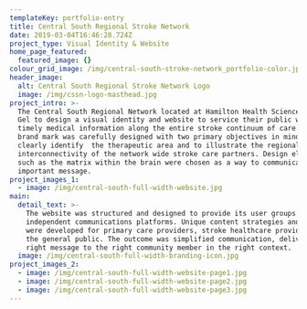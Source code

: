 ```yaml
---
templateKey: portfolio-entry
title: Central South Regional Stroke Network
date: 2019-03-04T16:46:28.724Z
project_type: Visual Identity & Website
home_page_featured:
  featured_image: {}
colour_grid_image: /img/central-south-stroke-network_portfolio-color.jpg
header_image:
  alt: Central South Regional Stroke Network Logo
  image: /img/cssn-logo-masthead.jpg
project_intro: >-
  The Central South Regional Network located at Hamilton Health Sciences hired
  Gel to design a visual identity and website to service their public with
  timely medical information along the entire stroke continuum of care. The
  brand mark was carefully designed with two primary objectives in mind; to
  clearly identify  the therapeutic area and to illustrate the regional
  interconnectivity of the network wide stroke care partners. Design elements
  such as the matrix within the brain were chosen as a way to communicate this
  important message.
project_images_1:
  - image: /img/central-south-full-width-website.jpg
main:
  detail_text: >-
    The website was structured and designed to provide its user groups with
    independent communications platforms. Unique content strategies and personas
    were developed for primary care providers, stroke healthcare providers and
    the general public. The outcome was simplified communication, delivering the
    right message to the right community member in the right context.
  image: /img/central-south-full-width-branding-icon.jpg
project_images_2:
  - image: /img/central-south-full-width-website-page1.jpg
  - image: /img/central-south-full-width-website-page2.jpg
  - image: /img/central-south-full-width-website-page3.jpg
---
```


